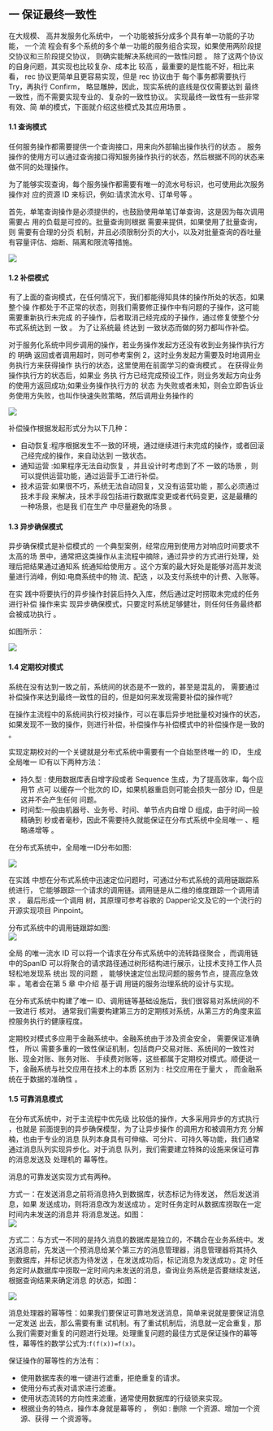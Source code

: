## 一 保证最终一致性

在大规模、 高井发服务化系统中， 一个功能被拆分成多个具有单一功能的子功能， 一个流 程会有多个系统的多个单一功能的服务组合实现，如果使用两阶段提交协议和三阶段提交协议， 则确实能解决系统间的一致性问题 。 除了这两个协议的自身问题，其实现也比较复杂、成本比 较高 ，最重要的是性能不好，相比来看， rec 协议更简单且更容易实现，但是 rec 协议由于 每个事务都需要执行 Try，再执行 Confirm， 略显雕肿，因此，现实系统的底线是仅仅需要达到 最终一致性，而不需要实现专业的、复杂的一致性协议。 实现最终一致性有一些非常有效、简 单的模式，下面就介绍这些模式及其应用场景 。  

#### 1.1 查询模式  

任何服务操作都需要提供一个查询接口，用来向外部输出操作执行的状态 。 服务操作的使用方可以通过查询接口得知服务操作执行的状态，然后根据不同的状态来做不同的处理操作。  

为了能够实现查询，每个服务操作都需要有唯一的流水号标识，也可使用此次服务操作对 应的资源 ID 来标识，例如:请求流水号、订单号等 。  

首先，单笔查询操作是必须提供的，也鼓励使用单笔订单查询，这是因为每次调用 需要占 用的负载是可控的。批量查询则根据 需要来提供，如果使用了批量查询，则 需要有合理的分页 机制，并且必须限制分页的大小，以及对批量查询的吞吐量有容量评估、熔断、隔离和限流等措施。  

![](../images/04-09.png) 

#### 1.2 补偿模式 

有了上面的查询模式，在任何情况下，我们都能得知具体的操作所处的状态，如果整个操 作都处于不正常的状态，则我们需要修正操作中有问题的子操作，这可能需要重新执行未完成 的子操作，后者取消己经完成的子操作，通过修复使整个分布式系统达到 一致 。 为了让系统最 终达到 一致状态而做的努力都叫作补偿。  

对于服务化系统中同步调用的操作，若业务操作发起方还没有收到业务操作执行方的 明确 返回或者调用超时，则可参考案例 2，这时业务发起方需要及时地调用业务执行方来获得操作 执行的状态，这里使用在前面学习的查询模式 。 在获得业务操作执行方的状态后，如果业 务执 行方已经完成预设工作，则业务发起方向业务的使用方返回成功;如果业务操作执行方的 状态 为失败或者未知，则会立即告诉业务使用方失败，也叫作快速失败策略，然后调用业务操作的

![](../images/04-10.png)   

补偿操作根据发起形式分为以下几种： 
- 自动恢复:程序根据发生不一致的环境，通过继续进行未完成的操作，或者回滚己经完成的操作，来自动达到 一致状态。
- 通知运营 :如果程序无法自动恢复 ，并且设计时考虑到了不 一致的场景 ，则可以提供运营功能，通过运营手工进行补偿。
- 技术运营:如果很不巧，系统无法自动回复，又没有运营功能 ，那么必须通过技术手段 来解决，技术手段包括进行数据库变更或者代码变更，这是最糟的 一种场景，也是我 们在生产 中尽量避免的场景 。

#### 1.3 异步确保模式 

异步确保模式是补偿模式的 一个典型案例，经常应用到使用方对响应时间要求不太高的场 景中，通常把这类操作从主流程中摘除，通过异步的方式进行处理，处理后把结果通过通知系 统通知给使用方 。这个方案的最大好处是能够对高并发流量进行消峰，例如:电商系统中的物 流、配迭 ，以及支付系统中的计费、入账等。   

在实 践中将要执行的异步操作封装后持久入库，然后通过定时捞取未完成的任务进行补偿 操作来实 现异步确保模式，只要定时系统足够健壮，则任何任务最终都会被成功执行 。  

如图所示： 

![](../images/04-11.png)  

#### 1.4 定期校对模式  

系统在没有达到一致之前，系统间的状态是不一致的，甚至是混乱的， 需要通过补偿操作来达到最终一致性的目的，但是如何来发现需要补偿的操作呢?  

在操作主流程中的系统间执行校对操作，可以在事后异步地批量校对操作的状态，如果发现不一致的操作，则进行补偿，补偿操作与补偿模式中的补偿操作是一致的 。 

实现定期校对的一个关键就是分布式系统中需要有一个自始至终唯一的 ID， 生成全局唯一 ID有以下两种方法：
- 持久型 : 使用数据库表自增字段或者 Sequence 生成，为了提高效率，每个应用节 点可 以缓存一个批次的 ID，如果机器重启则可能会损失一部分 ID，但是这并不会产生任何 问题。
- 时间型:一般由机器号、业务号、时间、单节点内自增 D 组成，由于时间一般精确到 秒或者毫秒，因此不需要持久就能保证在分布式系统中全局唯一 、粗略递增等 。

在分布式系统中，全局唯一ID分布如图:  

![](../images/04-12.png)  

在实践 中想在分布式系统中迅速定位问题时，可通过分布式系统的调用链跟踪系统进行， 它能够跟踪一个请求的调用链。调用链是从二维的维度跟踪一个调用请求 ， 最后形成一个调用 树，其原理可参考谷歌的 Dapper论文及它的一个流行的开源实现项目 Pinpoint。  

分布式系统中的调用链跟踪如图:  
![](../images/04-13.png)  

全局 的唯一流水 ID 可以将一个请求在分布式系统中的流转路径聚合 ，而调用链中的SpanID 可以将聚合的请求路径通过树形结构进行展示，让技术支持工作人员轻松地发现系 统出 现的问题 ， 能够快速定位出现问题的服务节点，提高应急效率 。笔者会在第 5 章 中介绍 基于调 用链的服务治理系统的设计与实现。  

在分布式系统中构建了唯一 ID、调用链等基础设施后，我们很容易对系统间的不一致进行 核对。 通常我们需要构建第三方的定期核对系统，从第三方的角度来监控服务执行的健康程度。  

定期校对模式多应用于金融系统中。金融系统由于涉及资金安全， 需要保证准确性， 所以 需要多重的一致性保证机制，包括商户交易对账、系统间的一致性对账、现金对账、账务对账、 手续费对账等，这些都属于定期校对模式。顺便说一下，金融系统与社交应用在技术上的本质 区别为 : 社交应用在于量大 ， 而金融系统在于数据的准确性 。

#### 1.5 可靠消息模式

在分布式系统中，对于主流程中优先级 比较低的操作，大多采用异步的方式执行 ，也就是 前面提到的异步确保模型，为了让异步操作 的调用方和被调用方充 分解楠，也由于专业的消息 队列本身具有可伸缩、可分片、可持久等功能，我们通常通过消息队列实现异步化。对于消息 队列，我们需要建立特殊的设施来保证可靠的消息发送及 处理机的 幕等性。  

消息的可靠发送实现方式有两种。  

方式一：在发送消息之前将消息持久到数据库，状态标记为待发送， 然后发送消息，如果 发送成功，则将消息改为发送成功 。定时任务定时从数据库捞取在一定时间内未发送的消息并 将消息发送。如图：  
![](../images/04-14.png)  


方式二：与方式一不同的是持久消息的数据库是独立的，不耦合在业务系统中。发送消息前，先发送一个预消息给某个第三方的消息管理器，消息管理器将其持久 到数据库，并标记状态为待发送 ，在发送成功后，标记消息为发送成功 。定 时任务定时从数据库中捞取一定时间内未发送的消息，查询业务系统是否要继续发送，根据查询结果来确定消息 的状态，如图：

![](../images/04-15.png)  


消息处理器的幂等性：如果我们要保证可靠地发送消息，简单来说就是要保证消息 一定发送 出去，那么需要有重 试机制。有了重试机制后，消息就一定会重复，那么我们需要对重复的问题进行处理。处理重复问题的最佳方式是保证操作的幕等性，幕等性的数学公式为:`f(f(x))=f(x)`。  

保证操作的幂等性的方法有：
- 使用数据库表的唯一键进行滤重，拒绝重复的请求。
- 使用分布式表对请求进行滤重。
- 使用状态流转的方向性来滤重，通常使用数据库的行级锁来实现。
- 根据业务的特点，操作本身就是幕等的 ， 例如 : 删除 一个资源、增加一个资源、获得 一 个资源等。